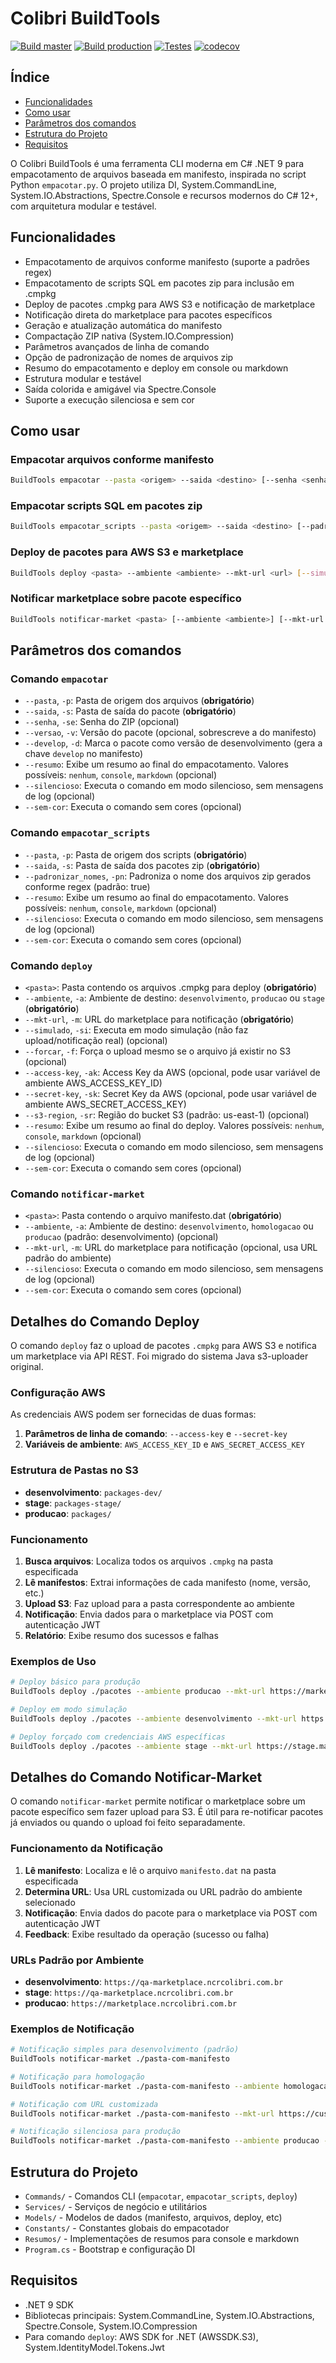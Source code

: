 # Colibri BuildTools

[![Build master](https://github.com/ColibriAgile/build-tools/actions/workflows/build.yml/badge.svg?branch=master)](https://github.com/ColibriAgile/build-tools/actions/workflows/build.yml)
[![Build production](https://github.com/ColibriAgile/build-tools/actions/workflows/build-production.yml/badge.svg)](https://github.com/ColibriAgile/build-tools/actions/workflows/build-production.yml)
[![Testes](https://github.com/ColibriAgile/build-tools/actions/workflows/testes.yml/badge.svg?branch=master)](https://github.com/ColibriAgile/build-tools/actions/workflows/testes.yml)
[![codecov](https://codecov.io/gh/ColibriAgile/build-tools/graph/badge.svg?token=MKMMKLHHCS)](https://codecov.io/gh/ColibriAgile/build-tools)

## Índice

- [Funcionalidades](#funcionalidades)
- [Como usar](#como-usar)
- [Parâmetros dos comandos](#parâmetros-dos-comandos)
- [Estrutura do Projeto](#estrutura-do-projeto)
- [Requisitos](#requisitos)

O Colibri BuildTools é uma ferramenta CLI moderna em C# .NET 9 para empacotamento de arquivos baseada em manifesto, inspirada no script Python `empacotar.py`. O projeto utiliza DI, System.CommandLine, System.IO.Abstractions, Spectre.Console e recursos modernos do C# 12+, com arquitetura modular e testável.

## Funcionalidades

- Empacotamento de arquivos conforme manifesto (suporte a padrões regex)
- Empacotamento de scripts SQL em pacotes zip para inclusão em .cmpkg
- Deploy de pacotes .cmpkg para AWS S3 e notificação de marketplace
- Notificação direta do marketplace para pacotes específicos
- Geração e atualização automática do manifesto
- Compactação ZIP nativa (System.IO.Compression)
- Parâmetros avançados de linha de comando
- Opção de padronização de nomes de arquivos zip
- Resumo do empacotamento e deploy em console ou markdown
- Estrutura modular e testável
- Saída colorida e amigável via Spectre.Console
- Suporte a execução silenciosa e sem cor

## Como usar

### Empacotar arquivos conforme manifesto

```sh
BuildTools empacotar --pasta <origem> --saida <destino> [--senha <senha>] [--versao <versao>] [--develop] [--resumo <tipo>] [--silencioso] [--sem-cor]
```

### Empacotar scripts SQL em pacotes zip

```sh
BuildTools empacotar_scripts --pasta <origem> --saida <destino> [--padronizar_nomes <true|false>] [--resumo <tipo>] [--silencioso] [--sem-cor]
```

### Deploy de pacotes para AWS S3 e marketplace

```sh
BuildTools deploy <pasta> --ambiente <ambiente> --mkt-url <url> [--simulado] [--forcar] [--access-key <key>] [--secret-key <secret>] [--s3-region <regiao>] [--resumo <tipo>] [--silencioso] [--sem-cor]
```

### Notificar marketplace sobre pacote específico

```sh
BuildTools notificar-market <pasta> [--ambiente <ambiente>] [--mkt-url <url>] [--silencioso] [--sem-cor]
```

## Parâmetros dos comandos

### Comando `empacotar`

- `--pasta`, `-p`: Pasta de origem dos arquivos (**obrigatório**)
- `--saida`, `-s`: Pasta de saída do pacote (**obrigatório**)
- `--senha`, `-se`: Senha do ZIP (opcional)
- `--versao`, `-v`: Versão do pacote (opcional, sobrescreve a do manifesto)
- `--develop`, `-d`: Marca o pacote como versão de desenvolvimento (gera a chave `develop` no manifesto)
- `--resumo`: Exibe um resumo ao final do empacotamento. Valores possíveis: `nenhum`, `console`, `markdown` (opcional)
- `--silencioso`: Executa o comando em modo silencioso, sem mensagens de log (opcional)
- `--sem-cor`: Executa o comando sem cores (opcional)

### Comando `empacotar_scripts`

- `--pasta`, `-p`: Pasta de origem dos scripts (**obrigatório**)
- `--saida`, `-s`: Pasta de saída dos pacotes zip (**obrigatório**)
- `--padronizar_nomes`, `-pn`: Padroniza o nome dos arquivos zip gerados conforme regex (padrão: true)
- `--resumo`: Exibe um resumo ao final do empacotamento. Valores possíveis: `nenhum`, `console`, `markdown` (opcional)
- `--silencioso`: Executa o comando em modo silencioso, sem mensagens de log (opcional)
- `--sem-cor`: Executa o comando sem cores (opcional)

### Comando `deploy`

- `<pasta>`: Pasta contendo os arquivos .cmpkg para deploy (**obrigatório**)
- `--ambiente`, `-a`: Ambiente de destino: `desenvolvimento`, `producao` ou `stage` (**obrigatório**)
- `--mkt-url`, `-m`: URL do marketplace para notificação (**obrigatório**)
- `--simulado`, `-si`: Executa em modo simulação (não faz upload/notificação real) (opcional)
- `--forcar`, `-f`: Força o upload mesmo se o arquivo já existir no S3 (opcional)
- `--access-key`, `-ak`: Access Key da AWS (opcional, pode usar variável de ambiente AWS_ACCESS_KEY_ID)
- `--secret-key`, `-sk`: Secret Key da AWS (opcional, pode usar variável de ambiente AWS_SECRET_ACCESS_KEY)
- `--s3-region`, `-sr`: Região do bucket S3 (padrão: us-east-1) (opcional)
- `--resumo`: Exibe um resumo ao final do deploy. Valores possíveis: `nenhum`, `console`, `markdown` (opcional)
- `--silencioso`: Executa o comando em modo silencioso, sem mensagens de log (opcional)
- `--sem-cor`: Executa o comando sem cores (opcional)

### Comando `notificar-market`

- `<pasta>`: Pasta contendo o arquivo manifesto.dat (**obrigatório**)
- `--ambiente`, `-a`: Ambiente de destino: `desenvolvimento`, `homologacao` ou `producao` (padrão: desenvolvimento) (opcional)
- `--mkt-url`, `-m`: URL do marketplace para notificação (opcional, usa URL padrão do ambiente)
- `--silencioso`: Executa o comando em modo silencioso, sem mensagens de log (opcional)
- `--sem-cor`: Executa o comando sem cores (opcional)

## Detalhes do Comando Deploy

O comando `deploy` faz o upload de pacotes `.cmpkg` para AWS S3 e notifica um marketplace via API REST. Foi migrado do sistema Java s3-uploader original.

### Configuração AWS

As credenciais AWS podem ser fornecidas de duas formas:

1. **Parâmetros de linha de comando**: `--access-key` e `--secret-key`
2. **Variáveis de ambiente**: `AWS_ACCESS_KEY_ID` e `AWS_SECRET_ACCESS_KEY`

### Estrutura de Pastas no S3

- **desenvolvimento**: `packages-dev/`
- **stage**: `packages-stage/`
- **producao**: `packages/`

### Funcionamento

1. **Busca arquivos**: Localiza todos os arquivos `.cmpkg` na pasta especificada
2. **Lê manifestos**: Extrai informações de cada manifesto (nome, versão, etc.)
3. **Upload S3**: Faz upload para a pasta correspondente ao ambiente
4. **Notificação**: Envia dados para o marketplace via POST com autenticação JWT
5. **Relatório**: Exibe resumo dos sucessos e falhas

### Exemplos de Uso

```sh
# Deploy básico para produção
BuildTools deploy ./pacotes --ambiente producao --mkt-url https://marketplace.exemplo.com

# Deploy em modo simulação
BuildTools deploy ./pacotes --ambiente desenvolvimento --mkt-url https://dev.marketplace.com --simulado

# Deploy forçado com credenciais AWS específicas
BuildTools deploy ./pacotes --ambiente stage --mkt-url https://stage.marketplace.com --forcar --access-key AKIA... --secret-key xyz...
```

## Detalhes do Comando Notificar-Market

O comando `notificar-market` permite notificar o marketplace sobre um pacote específico sem fazer upload para S3. É útil para re-notificar pacotes já enviados ou quando o upload foi feito separadamente.

### Funcionamento da Notificação

1. **Lê manifesto**: Localiza e lê o arquivo `manifesto.dat` na pasta especificada
2. **Determina URL**: Usa URL customizada ou URL padrão do ambiente selecionado
3. **Notificação**: Envia dados do pacote para o marketplace via POST com autenticação JWT
4. **Feedback**: Exibe resultado da operação (sucesso ou falha)

### URLs Padrão por Ambiente

- **desenvolvimento**: `https://qa-marketplace.ncrcolibri.com.br`
- **stage**: `https://qa-marketplace.ncrcolibri.com.br`
- **producao**: `https://marketplace.ncrcolibri.com.br`

### Exemplos de Notificação

```sh
# Notificação simples para desenvolvimento (padrão)
BuildTools notificar-market ./pasta-com-manifesto

# Notificação para homologação
BuildTools notificar-market ./pasta-com-manifesto --ambiente homologacao

# Notificação com URL customizada
BuildTools notificar-market ./pasta-com-manifesto --mkt-url https://custom.marketplace.com

# Notificação silenciosa para produção
BuildTools notificar-market ./pasta-com-manifesto --ambiente producao --silencioso
```

## Estrutura do Projeto

- `Commands/` - Comandos CLI (`empacotar`, `empacotar_scripts`, `deploy`)
- `Services/` - Serviços de negócio e utilitários
- `Models/` - Modelos de dados (manifesto, arquivos, deploy, etc)
- `Constants/` - Constantes globais do empacotador
- `Resumos/` - Implementações de resumos para console e markdown
- `Program.cs` - Bootstrap e configuração DI

## Requisitos

- .NET 9 SDK
- Bibliotecas principais: System.CommandLine, System.IO.Abstractions, Spectre.Console, System.IO.Compression
- Para comando `deploy`: AWS SDK for .NET (AWSSDK.S3), System.IdentityModel.Tokens.Jwt

